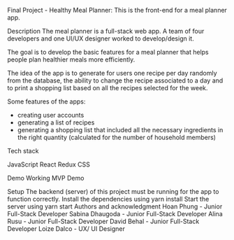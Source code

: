 Final Project - Healthy Meal Planner:
This is the front-end for a meal planner app.

Description
The meal planner is a full-stack web app. A team of four developers and one UI/UX designer worked to develop/design it.

The goal is to develop the basic features for a meal planner that helps people plan healthier meals more efficiently.

The idea of the app is to generate for users one recipe per day randomly from the database, the ability to change the recipe associated to a day and to print a shopping list based on all the recipes selected for the week.

Some features of the apps:

- creating user accounts
- generating a list of recipes
- generating a shopping list that included all the necessary ingredients in the right quantity (calculated for the number of household members)

Tech stack

JavaScript
React
Redux
CSS

Demo
Working MVP Demo

Setup
The backend (server) of this project must be running for the app to function correctly.
Install the dependencies using yarn install
Start the server using yarn start
Authors and acknowledgment
Hoan Phung - Junior Full-Stack Developer
Sabina Dhaugoda - Junior Full-Stack Developer
Alina Rusu - Junior Full-Stack Developer
David Behal - Junior Full-Stack Developer
Loize Dalco - UX/ UI Designer
